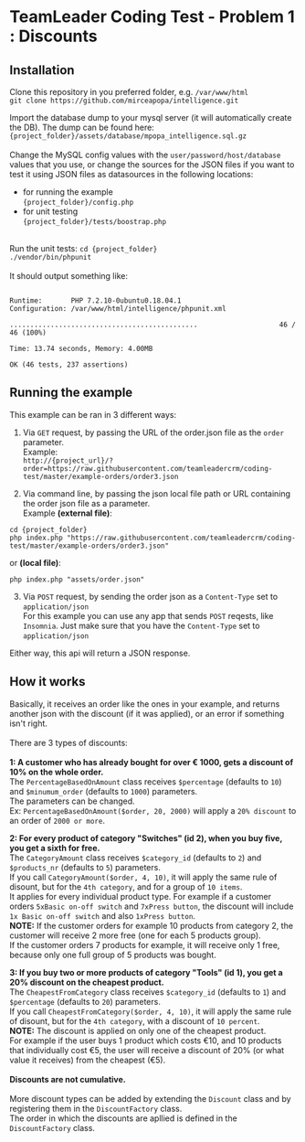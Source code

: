 # TeamLeader Coding Test - Problem 1 : Discounts

## Installation
Clone this repository in you preferred folder, e.g. `/var/www/html`<br>
`git clone https://github.com/mirceapopa/intelligence.git`<br>

Import the database dump to your mysql server (it will automatically create the DB). The dump can be found here:<br>
`{project_folder}/assets/database/mpopa_intelligence.sql.gz`
<br><br>
Change the MySQL config values with the `user/password/host/database` values that you use, or change the sources for the JSON files if you want to test it using JSON files as datasources in the following locations:<br>
- for running the example<br>
`{project_folder}/config.php`<br>
- for unit testing <br>
`{project_folder}/tests/boostrap.php`<br><br>

Run the unit tests:
`cd {project_folder}`<br>
`./vendor/bin/phpunit`<br><br>
It should output something like:<br>
```PHPUnit 7.5.2 by Sebastian Bergmann and contributors.

Runtime:       PHP 7.2.10-0ubuntu0.18.04.1
Configuration: /var/www/html/intelligence/phpunit.xml

..............................................                    46 / 46 (100%)

Time: 13.74 seconds, Memory: 4.00MB

OK (46 tests, 237 assertions)
```
## Running the example
This example can be ran in 3 different ways:
1. Via `GET` request, by passing the URL of the order.json file as the `order` parameter.<br>
Example: <br>
```http://{project_url}/?order=https://raw.githubusercontent.com/teamleadercrm/coding-test/master/example-orders/order3.json```

2. Via command line, by passing the json local file path or URL containing the order json file as a parameter.<br>
Example **(external file)**:
```
cd {project_folder}
php index.php "https://raw.githubusercontent.com/teamleadercrm/coding-test/master/example-orders/order3.json"
```
or **(local file)**:
```cd {project_folder}
php index.php "assets/order.json"
```

3. Via `POST` request, by sending the order json as a `Content-Type` set to `application/json`<br>
For this example you can use any app that sends `POST` reqests, like `Insomnia`. Just make sure that you have the `Content-Type` set to `application/json`

Either way, this api will return a JSON response.

## How it works
Basically, it receives an order like the ones in your example, and returns another json with the discount (if it was applied), or an error if something isn't right.<br><br>
There are 3 types of discounts:<br><br>
 **1: A customer who has already bought for over € 1000, gets a discount of 10% on the whole order.**<br>
 The `PercentageBasedOnAmount` class receives `$percentage` (defaults to `10`) and `$minumum_order` (defaults to `1000`) parameters.<br>
 The parameters can be changed.<br>Ex: `PercentageBasedOnAmount($order, 20, 2000)` will apply a `20% discount` to an order of `2000 or more`.<br>
 
 **2: For every product of category "Switches" (id 2), when you buy five, you get a sixth for free.**<br>
  The `CategoryAmount` class receives `$category_id` (defaults to `2`) and `$products_nr` (defaults to `5`) parameters.<br>
  If you call `CategoryAmount($order, 4, 10)`, it will apply the same rule of disount, but for the `4th category`, and for a group of `10 items`.<br>
  It applies for every individual product type. For example if a customer orders `5xBasic on-off switch` and `7xPress button`, the discount will include `1x Basic on-off switch` and also `1xPress button`.<br>
  **NOTE:** If the customer orders for example 10 products from category 2, the customer will receive 2 more free (one for each 5 products group).<br>
   If the customer orders 7 products for example, it will receive only 1 free, because only one full group of 5 products was bought.<br>

**3: If you buy two or more products of category "Tools" (id 1), you get a 20% discount on the cheapest product.**<br>
 The `CheapestFromCategory` class receives `$category_id` (defaults to `1`) and `$percentage` (defaults to `20`) parameters.<br>
 If you call `CheapestFromCategory($order, 4, 10)`, it will apply the same rule of disount, but for the `4th category`, with a discount of `10 percent`.<br>
 **NOTE:** The discount is applied on only one of the cheapest product.<br>
For example if the user buys 1 product which costs €10, and 10 products that individually cost €5, the user will receive a discount of 20% (or what value it receives) from the cheapest (€5).
<br><br>**Discounts are not cumulative.**<br><br>
More discount types can be added by extending the `Discount` class and by registering them in the `DiscountFactory` class.<br>
The order in which the discounts are apllied is defined in the `DiscountFactory` class.
